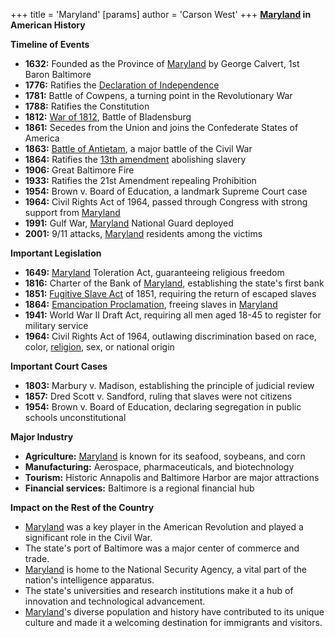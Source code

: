+++
 title = 'Maryland'
[params]
	author = 'Carson West'
+++
**[Maryland](./../maryland/) in American History**

**Timeline of Events**

* **1632:** Founded as the Province of [Maryland](./../maryland/) by George Calvert, 1st Baron Baltimore
* **1776:** Ratifies the [Declaration of Independence](./../declaration-of-independence/)
* **1781:** Battle of Cowpens, a turning point in the Revolutionary War
* **1788:** Ratifies the Constitution
* **1812:** [War of 1812](./../war-of-1812/), Battle of Bladensburg
* **1861:** Secedes from the Union and joins the Confederate States of America
* **1863:** [Battle of Antietam](./../battle-of-antietam/), a major battle of the Civil War
* **1864:** Ratifies the [13th amendment](./../13th-amendment/) abolishing slavery
* **1906:** Great Baltimore Fire
* **1933:** Ratifies the 21st Amendment repealing Prohibition
* **1954:** Brown v. Board of Education, a landmark Supreme Court case
* **1964:** Civil Rights Act of 1964, passed through Congress with strong support from [Maryland](./../maryland/)
* **1991:** Gulf War, [Maryland](./../maryland/) National Guard deployed
* **2001:** 9/11 attacks, [Maryland](./../maryland/) residents among the victims

**Important Legislation**

* **1649:** [Maryland](./../maryland/) Toleration Act, guaranteeing religious freedom
* **1816:** Charter of the Bank of [Maryland](./../maryland/), establishing the state's first bank
* **1851:** [Fugitive Slave Act](./../fugitive-slave-act/) of 1851, requiring the return of escaped slaves
* **1864:** [Emancipation Proclamation](./../emancipation-proclamation/), freeing slaves in [Maryland](./../maryland/)
* **1941:** World War II Draft Act, requiring all men aged 18-45 to register for military service
* **1964:** Civil Rights Act of 1964, outlawing discrimination based on race, color, [religion](./../religion/), sex, or national origin

**Important Court Cases**

* **1803:** Marbury v. Madison, establishing the principle of judicial review
* **1857:** Dred Scott v. Sandford, ruling that slaves were not citizens
* **1954:** Brown v. Board of Education, declaring segregation in public schools unconstitutional

**Major Industry**

* **Agriculture:** [Maryland](./../maryland/) is known for its seafood, soybeans, and corn
* **Manufacturing:** Aerospace, pharmaceuticals, and biotechnology
* **Tourism:** Historic Annapolis and Baltimore Harbor are major attractions
* **Financial services:** Baltimore is a regional financial hub

**Impact on the Rest of the Country**

* [Maryland](./../maryland/) was a key player in the American Revolution and played a significant role in the Civil War.
* The state's port of Baltimore was a major center of commerce and trade.
* [Maryland](./../maryland/) is home to the National Security Agency, a vital part of the nation's intelligence apparatus.
* The state's universities and research institutions make it a hub of innovation and technological advancement.
* [Maryland](./../maryland/)'s diverse population and history have contributed to its unique culture and made it a welcoming destination for immigrants and visitors.